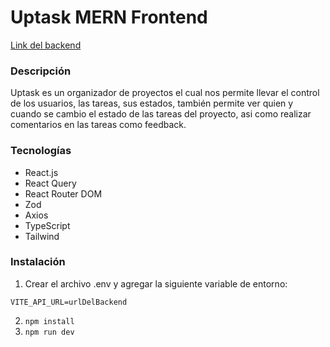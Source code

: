 # Uptask MERN Frontend
 
[Link del backend](https://github.com/EnocDE/uptask_backend)

### Descripción
Uptask es un organizador de proyectos el cual nos permite llevar el control de los usuarios, las tareas, sus estados, también permite ver quien y cuando se cambio el estado de las tareas del proyecto, asi como realizar comentarios en las tareas como feedback.

### Tecnologías
- React.js
- React Query
- React Router DOM
- Zod
- Axios
- TypeScript
- Tailwind

### Instalación
1. Crear el archivo .env y agregar la siguiente variable de entorno: 
```
VITE_API_URL=urlDelBackend
```
2. `npm install`
3. `npm run dev`